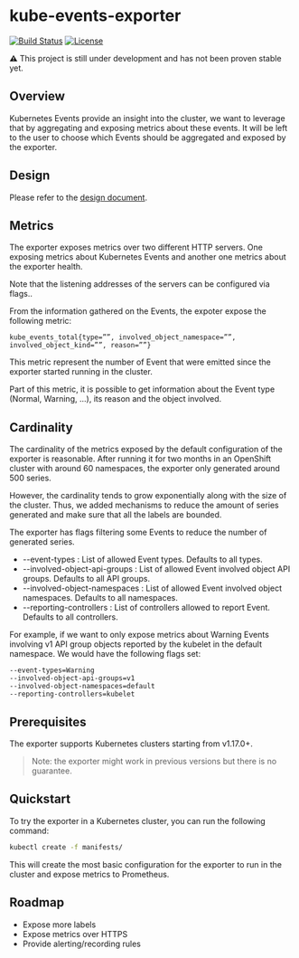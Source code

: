 # kube-events-exporter
[![Build Status](https://travis-ci.org/rhobs/kube-events-exporter.svg?branch=master)](https://travis-ci.org/rhobs/kube-events-exporter)
[![License](https://img.shields.io/badge/License-Apache%202.0-blue.svg)](https://opensource.org/licenses/Apache-2.0)

**⚠️** This project is still under development and has not been proven stable yet.

## Overview

Kubernetes Events provide an insight into the cluster, we want to leverage that
by aggregating and exposing metrics about these events. It will be left to the
user to choose which Events should be aggregated and exposed by the exporter.

## Design

Please refer to the [design document](./docs/design-document.md).

## Metrics

The exporter exposes metrics over two different HTTP servers. One exposing
metrics about Kubernetes Events and another one metrics about the exporter
health.

Note that the listening addresses of the servers can be configured via flags..

From the information gathered on the Events, the expoter expose the following
metric:

```
kube_events_total{type=””, involved_object_namespace=””, involved_object_kind=””, reason=””}
```

This metric represent the number of Event that were emitted since the exporter
started running in the cluster.

Part of this metric, it is possible to get information about the Event type
(Normal, Warning, ...), its reason and the object involved.

## Cardinality

The cardinality of the metrics exposed by the default configuration of the
exporter is reasonable. After running it for two months in an OpenShift cluster
with around 60 namespaces, the exporter only generated around 500 series.

However, the cardinality tends to grow exponentially along with the size of the
cluster. Thus, we added mechanisms to reduce the amount of series generated and
make sure that all the labels are bounded.

The exporter has flags filtering some Events to reduce the number of generated
series.


- --event-types : List of allowed Event types. Defaults to all types.
- --involved-object-api-groups : List of allowed Event involved object API groups. Defaults to all API groups.
- --involved-object-namespaces : List of allowed Event involved object namespaces. Defaults to all namespaces.
- --reporting-controllers : List of controllers allowed to report Event. Defaults to all controllers.

For example, if we want to only expose metrics about Warning Events involving
v1 API group objects reported by the kubelet in the default namespace. We
would have the following flags set:
```
--event-types=Warning
--involved-object-api-groups=v1
--involved-object-namespaces=default
--reporting-controllers=kubelet
```

## Prerequisites

The exporter supports Kubernetes clusters starting from v1.17.0+.

> Note: the exporter might work in previous versions but there is no guarantee.

## Quickstart

To try the exporter in a Kubernetes cluster, you can run the following command:

```sh
kubectl create -f manifests/
```

This will create the most basic configuration for the exporter to run in the
cluster and expose metrics to Prometheus.

## Roadmap

* Expose more labels
* Expose metrics over HTTPS
* Provide alerting/recording rules
